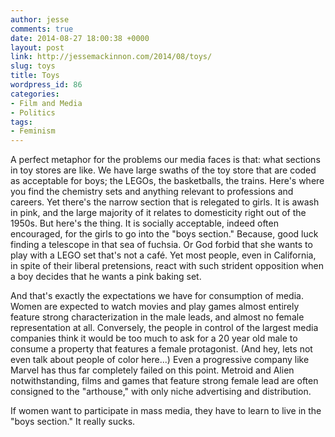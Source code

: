 ```yaml
---
author: jesse
comments: true
date: 2014-08-27 18:00:38 +0000
layout: post
link: http://jessemackinnon.com/2014/08/toys/
slug: toys
title: Toys
wordpress_id: 86
categories:
- Film and Media
- Politics
tags:
- Feminism
---
```


A perfect metaphor for the problems our media faces is that: what sections in toy stores are like. We have large swaths of the toy store that are coded as acceptable for boys; the LEGOs, the basketballs, the trains. Here's where you find the chemistry sets and anything relevant to professions and careers. Yet there's the narrow section that is relegated to girls. It is awash in pink, and the large majority of it relates to domesticity right out of the 1950s. But here's the thing. It is socially acceptable, indeed often encouraged, for the girls to go into the "boys section." Because, good luck finding a telescope in that sea of fuchsia. Or God forbid that she wants to play with a LEGO set that's not a café. Yet most people, even in California, in spite of their liberal pretensions, react with such strident opposition when a boy decides that he wants a pink baking set.

And that's exactly the expectations we have for consumption of media. Women are expected to watch movies and play games almost entirely feature strong characterization in the male leads, and almost no female representation at all. Conversely, the people in control of the largest media companies think it would be too much to ask for a 20 year old male to consume a property that features a female protagonist. (And hey, lets not even talk about people of color here...) Even a progressive company like Marvel has thus far completely failed on this point. Metroid and Alien notwithstanding, films and games that feature strong female lead are often consigned to the "arthouse," with only niche advertising and distribution.

If women want to participate in mass media, they have to learn to live in the "boys section." It really sucks.
